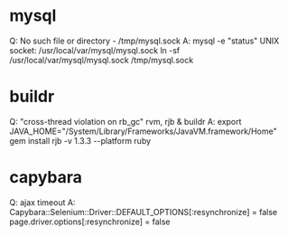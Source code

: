 mysql
====

Q: No such file or directory - /tmp/mysql.sock
A: 
    mysql -e "status"
    UNIX socket:		/usr/local/var/mysql/mysql.sock
    ln -sf /usr/local/var/mysql/mysql.sock /tmp/mysql.sock

buildr
====
Q: "cross-thread violation on rb_gc" rvm, rjb & buildr
A: 
    export JAVA_HOME="/System/Library/Frameworks/JavaVM.framework/Home"
    gem install rjb -v 1.3.3 --platform ruby
    
capybara
====
Q:  ajax timeout
A:
    Capybara::Selenium::Driver::DEFAULT_OPTIONS[:resynchronize] = false
    page.driver.options[:resynchronize] = false
